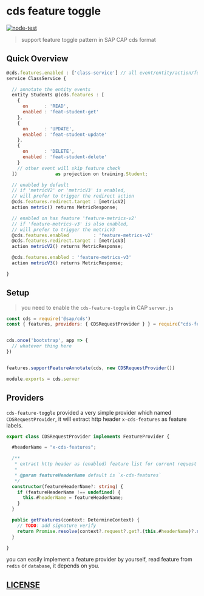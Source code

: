 # cds feature toggle

[![node-test](https://github.com/Soontao/cds-feature-toggle/actions/workflows/nodejs.yml/badge.svg)](https://github.com/Soontao/cds-feature-toggle/actions/workflows/nodejs.yml)

> support feature toggle pattern in SAP CAP cds format


## Quick Overview


```javascript
@cds.features.enabled : ['class-service'] // all event/entity/action/function require 'class-service' feature
service ClassService {

  // annotate the entity events
  entity Students @(cds.features : [
    {
      on      : 'READ', 
      enabled : 'feat-student-get'
    },
    {
      on      : 'UPDATE',
      enabled : 'feat-student-update'
    },
    {
      on      : 'DELETE',
      enabled : 'feat-student-delete'
    }
    // other event will skip feature check
  ])              as projection on training.Student;

  // enabled by default
  // if 'metricV2' or 'metricV3' is enabled, 
  // will prefer to trigger the redirect action
  @cds.features.redirect.target : [metricV2]
  action metric() returns MetricResponse;

  // enabled on has feature 'feature-metrics-v2'
  // if 'feature-metrics-v3' is also enabled, 
  // will prefer to trigger the metricV3
  @cds.features.enabled         : 'feature-metrics-v2'
  @cds.features.redirect.target : [metricV3]
  action metricV2() returns MetricResponse;

  @cds.features.enabled : 'feature-metrics-v3'
  action metricV3() returns MetricResponse;

}
```

## Setup

> you need to enable the `cds-feature-toggle` in CAP `server.js`

```js
const cds = require('@sap/cds')
const { features, providers: { CDSRequestProvider } } = require("cds-feature-toggle")


cds.once('bootstrap', app => {
  // whatever thing here
})


features.supportFeatureAnnotate(cds, new CDSRequestProvider())

module.exports = cds.server
```

## Providers

`cds-feature-toggle` provided a very simple provider which named `CDSRequestProvider`, it will extract http header `x-cds-features` as feature labels.


```ts
export class CDSRequestProvider implements FeatureProvider {

  #headerName = "x-cds-features";

  /**
   * extract http header as (enabled) feature list for current request
   * 
   * @param featureHeaderName default is `x-cds-features`
   */
  constructor(featureHeaderName?: string) {
    if (featureHeaderName !== undefined) {
      this.#headerName = featureHeaderName;
    }
  }

  public getFeatures(context: DetermineContext) {
    // TODO: add signature verify
    return Promise.resolve(context?.request?.get?.(this.#headerName)?.split(",") ?? []);
  }

}
```

you can easily implement a feature provider by yourself, read feature from `redis` or `database`, it depends on you. 



## [LICENSE](./LICENSE)
